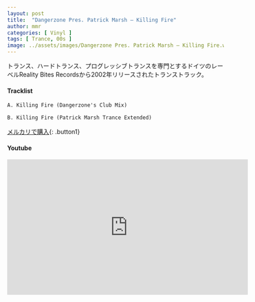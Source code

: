 ```yaml
---
layout: post
title:  "Dangerzone Pres. Patrick Marsh – Killing Fire"
author: mmr
categories: [ Vinyl ]
tags: [ Trance, 00s ]
image: ../assets/images/Dangerzone Pres. Patrick Marsh – Killing Fire.webp
---
```


トランス、ハードトランス、プログレッシブトランスを専門とするドイツのレーベルReality Bites Recordsから2002年リリースされたトランストラック。


#### Tracklist
```md
A. Killing Fire (Dangerzone's Club Mix)

B. Killing Fire (Patrick Marsh Trance Extended)
```

[メルカリで購入](https://jp.mercari.com/item/m75629044982?afid=6142608987){: .button1}

#### Youtube
<iframe width="560" height="315" src="https://www.youtube.com/embed/Ib11Yk0Kix4?si=cifRw2mRTULabrXZ" title="YouTube video player" frameborder="0" allow="accelerometer; autoplay; clipboard-write; encrypted-media; gyroscope; picture-in-picture; web-share" referrerpolicy="strict-origin-when-cross-origin" allowfullscreen></iframe>